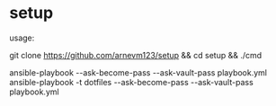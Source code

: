 # setup
usage:

git clone https://github.com/arnevm123/setup && cd setup && ./cmd



ansible-playbook --ask-become-pass --ask-vault-pass playbook.yml
ansible-playbook -t dotfiles --ask-become-pass --ask-vault-pass playbook.yml

